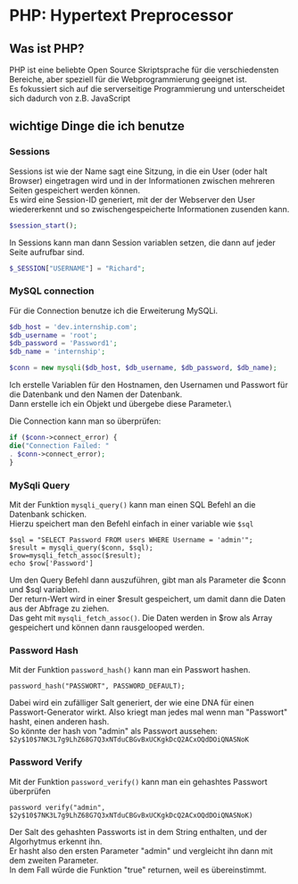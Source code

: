 # PHP: Hypertext Preprocessor

## Was ist PHP?

PHP ist eine beliebte Open Source Skriptsprache für die verschiedensten Bereiche,
aber speziell für die Webprogrammierung geeignet ist.\
Es fokussiert sich auf die serverseitige Programmierung und unterscheidet sich
dadurch von z.B. JavaScript

## wichtige Dinge die ich benutze

### Sessions

Sessions ist wie der Name sagt eine Sitzung, in die ein User (oder halt Browser) eingetragen
wird und in der Informationen zwischen mehreren Seiten gespeichert werden können.\
Es wird eine Session-ID generiert, mit der der Webserver den User wiedererkennt und so
zwischengespeicherte Informationen zusenden kann.

```php
$session_start();
```

In Sessions kann man dann Session variablen setzen, die dann auf jeder Seite aufrufbar sind.

```php
$_SESSION["USERNAME"] = "Richard";
```

### MySQL connection

Für die Connection benutze ich die Erweiterung MySQLi.
```php
$db_host = 'dev.internship.com';
$db_username = 'root';
$db_password = 'Password1';
$db_name = 'internship';

$conn = new mysqli($db_host, $db_username, $db_password, $db_name);
```

Ich erstelle Variablen für den Hostnamen, den Usernamen und Passwort für die Datenbank und
den Namen der Datenbank.\
Dann erstelle ich ein Objekt und übergebe diese Parameter.\

Die Connection kann man so überprüfen:
```php
if ($conn->connect_error) {
die("Connection Failed: "
. $conn->connect_error);
}
```

### MySqli Query

Mit der Funktion ```mysqli_query()``` kann man einen SQL Befehl an die Datenbank schicken.\
Hierzu speichert man den Befehl einfach in einer variable wie ```$sql```

```
$sql = "SELECT Password FROM users WHERE Username = 'admin'";
$result = mysqli_query($conn, $sql);
$row=mysqli_fetch_assoc($result);
echo $row['Password']
```

Um den Query Befehl dann auszuführen, gibt man als Parameter die $conn und $sql variablen.\
Der return-Wert wird in einer $result gespeichert, um damit dann die Daten aus der Abfrage zu ziehen.\
Das geht mit ```mysqli_fetch_assoc()```. Die Daten werden in $row als Array gespeichert und können
dann rausgelooped werden.

### Password Hash

Mit der Funktion ```password_hash()``` kann man ein Passwort hashen.

```password_hash("PASSWORT", PASSWORD_DEFAULT);```

Dabei wird ein zufälliger Salt generiert, der wie eine DNA für einen Passwort-Generator wirkt.
Also kriegt man jedes mal wenn man "Passwort" hasht, einen anderen hash.\
So könnte der hash von "admin" als Passwort aussehen:
```$2y$10$7NK3L7g9LhZ68G7Q3xNTduCBGvBxUCKgkDcQ2ACxOQdDOiQNASNoK```

### Password Verify

Mit der Funktion ```password_verify()``` kann man ein gehashtes Passwort überprüfen

```password verify("admin", $2y$10$7NK3L7g9LhZ68G7Q3xNTduCBGvBxUCKgkDcQ2ACxOQdDOiQNASNoK)```

Der Salt des gehashten Passworts ist in dem String enthalten, und der Algorhytmus erkennt ihn.\
Er hasht also den ersten Parameter "admin" und vergleicht ihn dann mit dem zweiten Parameter.\
In dem Fall würde die Funktion "true" returnen, weil es übereinstimmt.
